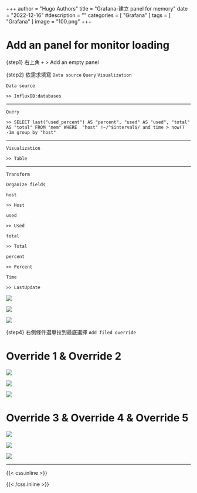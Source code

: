 +++
author = "Hugo Authors"
title = "Grafana-建立 panel for memory"
date = "2022-12-16"
#description = ""
categories = [
    "Grafana"
]
tags = [
    "Grafana"
]
image = "100.png"
+++

# Add an panel for monitor loading

{step1} 右上角 `+` > Add an empty panel

{step2} 依需求填寫 `Data source` `Query` `Visualization`

    Data source 
    
    >> InfluxDB:databases
---    
    Query 
    
    >> SELECT last("used_percent") AS "percent", "used" AS "used", "total" AS "total" FROM "mem" WHERE  "host" !~/^$interval$/ and time > now() -1m group by "host"
---    
    Visualization 
    
    >> Table
    
---
    Transform
    
    Organize fields
    
    host
    
    >> Host
    
    used
    
    >> Used
    
    total
    
    >> Total
    
    percent
    
    >> Percent
    
    Time
    
    >> LastUpdate
    
    
![](101.png)

![](102.png)

![](103.png)

{step4} 右側條件選單拉到最底選擇 `Add filed override`

# Override 1 & Override 2

![](104.png)

![](105.png)

![](106.png)
   
# Override 3 & Override 4 & Override 5 

![](107.png)

![](108.png)

![](109.png)

***

{{< css.inline >}}
<style>
.emojify {
	font-family: Apple Color Emoji, Segoe UI Emoji, NotoColorEmoji, Segoe UI Symbol, Android Emoji, EmojiSymbols;
	font-size: 2rem;
	vertical-align: middle;
}
@media screen and (max-width:650px) {
  .nowrap {
    display: block;
    margin: 25px 0;
  }
}
</style>
{{< /css.inline >}}
